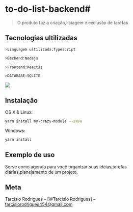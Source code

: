 # to-do-list-backend# 
> O produto faz a criação,listagem e exclusão de  tarefas


## Tecnologias ultilizadas
```sh
>Linguagem ultilizada:Typescript
```
```sh
>Backend:Nodejs
```
```sh
>Frontend:ReactJs
```
```sh
>DATABASE:SQLITE
```

![](../header.png)

## Instalação

OS X & Linux:

```sh
yarn install my-crazy-module --save
```

Windows:

```sh
yarn install
```

## Exemplo de uso
Serve como agenda para você organizar suas ideias,tarefas diárias,planejamento de um projeto.





## Meta

Tarcisio Rodrigues – [@Tarcisio Rodrigues] – tarcisiorodrigues454@gmail.com





